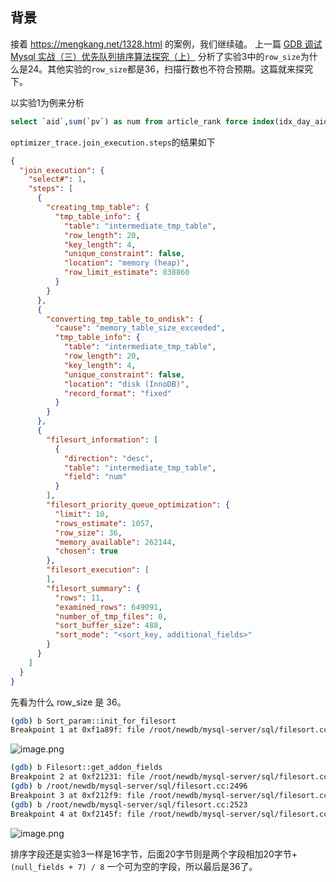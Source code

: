 ## 背景

接着 https://mengkang.net/1328.html 的案例，我们继续磕。
上一篇 [GDB 调试 Mysql 实战（三）优先队列排序算法探究（上）](https://mengkang.net/1337.html) 分析了实验3中的`row_size`为什么是24。其他实验的`row_size`都是36，扫描行数也不符合预期。这篇就来探究下。

以实验1为例来分析
```sql
select `aid`,sum(`pv`) as num from article_rank force index(idx_day_aid_pv)  where `day`>20190115 group by aid order by num desc LIMIT 10;
```

`optimizer_trace.join_execution.steps`的结果如下

```json
{
  "join_execution": {
    "select#": 1,
    "steps": [
      {
        "creating_tmp_table": {
          "tmp_table_info": {
            "table": "intermediate_tmp_table",
            "row_length": 20,
            "key_length": 4,
            "unique_constraint": false,
            "location": "memory (heap)",
            "row_limit_estimate": 838860
          }
        }
      },
      {
        "converting_tmp_table_to_ondisk": {
          "cause": "memory_table_size_exceeded",
          "tmp_table_info": {
            "table": "intermediate_tmp_table",
            "row_length": 20,
            "key_length": 4,
            "unique_constraint": false,
            "location": "disk (InnoDB)",
            "record_format": "fixed"
          }
        }
      },
      {
        "filesort_information": [
          {
            "direction": "desc",
            "table": "intermediate_tmp_table",
            "field": "num"
          }
        ],
        "filesort_priority_queue_optimization": {
          "limit": 10,
          "rows_estimate": 1057,
          "row_size": 36,
          "memory_available": 262144,
          "chosen": true
        },
        "filesort_execution": [
        ],
        "filesort_summary": {
          "rows": 11,
          "examined_rows": 649091,
          "number_of_tmp_files": 0,
          "sort_buffer_size": 488,
          "sort_mode": "<sort_key, additional_fields>"
        }
      }
    ]
  }
}
```

先看为什么 row_size 是 36。

```bash
(gdb) b Sort_param::init_for_filesort
Breakpoint 1 at 0xf1a89f: file /root/newdb/mysql-server/sql/filesort.cc, line 107.
```

![image.png](https://static.mengkang.net/upload/image/2019/0215/1550228905770831.png)
 
```bash
(gdb) b Filesort::get_addon_fields
Breakpoint 2 at 0xf21231: file /root/newdb/mysql-server/sql/filesort.cc, line 2459.
(gdb) b /root/newdb/mysql-server/sql/filesort.cc:2496
Breakpoint 3 at 0xf212f9: file /root/newdb/mysql-server/sql/filesort.cc, line 2496.
(gdb) b /root/newdb/mysql-server/sql/filesort.cc:2523
Breakpoint 4 at 0xf2145f: file /root/newdb/mysql-server/sql/filesort.cc, line 2523.
```

![image.png](https://static.mengkang.net/upload/image/2019/0215/1550229618668980.png)

排序字段还是实验3一样是16字节，后面20字节则是两个字段相加20字节+ `(null_fields + 7) / 8` 一个可为空的字段，所以最后是36了。